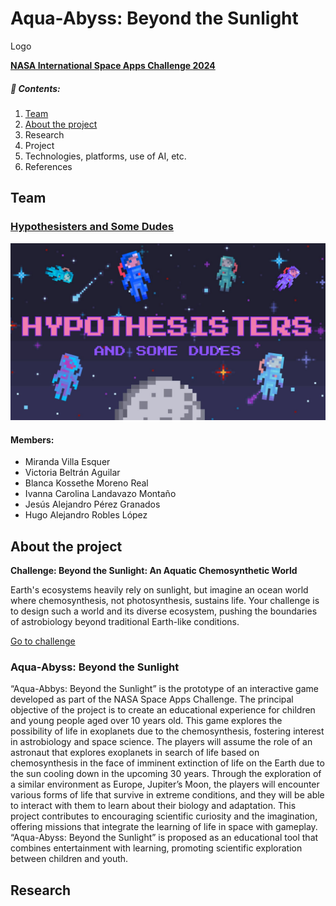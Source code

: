 # Aqua-Abyss: Beyond the Sunlight

Logo


[**NASA International Space Apps Challenge 2024**](https://www.spaceappschallenge.org/)



##### 📑 **Contents:**
  1. [Team](#team)
  2. [About the project](#about-the-project)
  3. Research
  4. Project
  5. Technologies, platforms, use of AI, etc. 
  6. References

## Team

### [Hypothesisters and Some Dudes](https://www.spaceappschallenge.org/nasa-space-apps-2024/find-a-team/hypothesisters-and-some-dudes/)

![Equipo](https://github.com/ivannalandavazo/AquaAbbys/blob/main/Images/hypothesisters_and_some_dudes.png)











#### Members:

- Miranda Villa Esquer
- Victoria Beltrán Aguilar
- Blanca Kossethe Moreno Real
- Ivanna Carolina Landavazo Montaño
- Jesús Alejandro Pérez Granados
- Hugo Alejandro Robles López

## About the project 

**Challenge: Beyond the Sunlight: An Aquatic Chemosynthetic World**

Earth's ecosystems heavily rely on sunlight, but imagine an ocean world where chemosynthesis, not photosynthesis, sustains life. Your challenge is to design such a world and its diverse ecosystem, pushing the boundaries of astrobiology beyond traditional Earth-like conditions.

[Go to challenge](https://www.spaceappschallenge.org/nasa-space-apps-2024/challenges/beyond-sunlight-an-aquatic-chemosynthetic-world/)

### Aqua-Abyss: Beyond the Sunlight

“Aqua-Abbys: Beyond the Sunlight” is the prototype of an interactive game developed as part of the NASA Space Apps Challenge. The principal objective of the project is to create an educational experience for children and young people aged over 10 years old. This game explores the possibility of life in exoplanets due to the chemosynthesis, fostering interest in astrobiology and space science.
The players will assume the role of an astronaut that explores exoplanets in search of life based on chemosynthesis in the face of imminent extinction of life on the Earth due to the sun cooling down in the upcoming 30 years. Through the exploration of a similar environment as Europe, Jupiter’s Moon, the players will encounter various forms of life that survive in extreme conditions, and they will be able to interact with them to learn about their biology and adaptation. 
This project contributes to encouraging scientific curiosity and the imagination, offering missions that integrate the learning of life in space with gameplay. “Aqua-Abyss: Beyond the Sunlight” is proposed as an educational tool that combines entertainment with learning, promoting scientific exploration between children and youth. 


## Research












